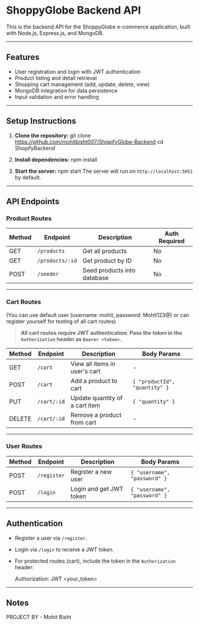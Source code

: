 # ShoppyGlobe Backend API

This is the backend API for the ShoppyGlobe e-commerce application, built with Node.js, Express.js, and MongoDB.

---

## Features

- User registration and login with JWT authentication
- Product listing and detail retrieval
- Shopping cart management (add, update, delete, view)
- MongoDB integration for data persistence
- Input validation and error handling

---

## Setup Instructions

1. **Clone the repository:**
   git clone https://github.com/mohitbisht007/ShopifyGlobe-Backend
   cd ShopifyBackend

2. **Install dependencies:**
   npm install


3. **Start the server:**
   npm start
   The server will run on `http://localhost:5051` by default.

---


## API Endpoints

### Product Routes

| Method | Endpoint              | Description                        | Auth Required |
|--------|----------------------|------------------------------------|--------------|
| GET    | `/products`          | Get all products                   | No           |
| GET    | `/products/:id`      | Get product by ID                  | No           |
| POST   | `/seeder`            | Seed products into database        | No           |

---

### Cart Routes

(You can use default user (username: mohit, password: Mohit123@) or can register yourself for testing of all cart routes) 
> **All cart routes require JWT authentication. Pass the token in the `Authorization` header as `Bearer <token>`.**

| Method | Endpoint         | Description                          | Body Params                |
|--------|-----------------|--------------------------------------|----------------------------|
| GET    | `/cart`         | View all items in user's cart        | -                          |
| POST   | `/cart`         | Add a product to cart                | `{ "productId", "quantity" }` |
| PUT    | `/cart/:id`     | Update quantity of a cart item       | `{ "quantity" }`           |
| DELETE | `/cart/:id`     | Remove a product from cart           | -                          |

---

### User Routes

| Method | Endpoint     | Description                | Body Params                       |
|--------|-------------|----------------------------|-----------------------------------|
| POST   | `/register` | Register a new user        | `{ "username", "password" }`      |
| POST   | `/login`    | Login and get JWT token    | `{ "username", "password" }`      |

---

## Authentication

- Register a user via `/register`.
- Login via `/login` to receive a JWT token.
- For protected routes (cart), include the token in the `Authorization` header:

  Authorization: JWT <your_token>

---

## Notes

PROJECT BY - Mohit Bisht
